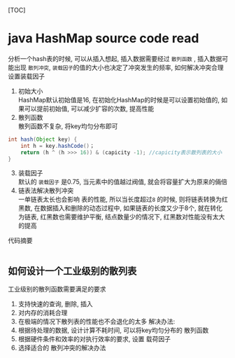 [TOC]

# java HashMap source code read
分析一个hash表的时候, 可以从插入想起, 插入数据需要经过 `散列函数` , 插入数据可能出现 `散列冲突`,  `装载因子`的值的大小也决定了冲突发生的频率, 如何解决冲突合理设置装载因子  

1. 初始大小  
HashMap默认初始值是16, 在初始化HashMap的时候是可以设置初始值的, 如果可以提前初始值, 可以减少扩容的次数, 提高性能  
2. 散列函数  
散列函数不复杂, 将key均匀分布即可
```java
int hash(Object key) {
    int h = key.hashCode()；
    return (h ^ (h >>> 16)) & (capicity -1); //capicity表示散列表的大小
}
```
3. 装载因子  
默认的 `装载因子` 是0.75, 当元素中的值越过阀值, 就会将容量扩大为原来的倆倍  
4. 链表法解决散列冲突  
一单链表太长也会影响 表的性能, 所以当长度超过`8` 的时候, 则将链表转换为红黑数, 在数据插入和删除的动态过程中, 如果链表的长度又少于8个, 就在转化为链表,  红黑数也需要维护平衡, 结点数量少的情况下, 红黑数对性能没有太大的提高

代码摘要
```java

```

## 如何设计一个工业级别的散列表
工业级别的散列函数需要满足的要求
1.  支持快速的查询, 删除, 插入
2.  对内存的消耗合理
3.  在极端的情况下散列表的性能也不会退化的太多
解决办法: 
1. 根据待处理的数据, 设计计算不耗时间, 可以将key均匀分布的 散列函数
2. 根据硬件条件和效率的对执行效率的要求, 设置 载荷因子
3. 选择适合的 散列冲突的解决办法